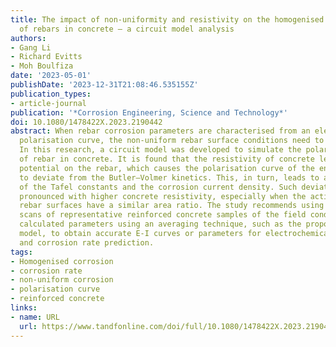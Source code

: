 ```yaml
---
title: The impact of non-uniformity and resistivity on the homogenised corrosion parameters
  of rebars in concrete – a circuit model analysis
authors:
- Gang Li
- Richard Evitts
- Moh Boulfiza
date: '2023-05-01'
publishDate: '2023-12-31T21:08:46.535155Z'
publication_types:
- article-journal
publication: '*Corrosion Engineering, Science and Technology*'
doi: 10.1080/1478422X.2023.2190442
abstract: When rebar corrosion parameters are characterised from an electrochemical
  polarisation curve, the non-uniform rebar surface conditions need to be considered.
  In this research, a circuit model was developed to simulate the polarisation behaviour
  of rebar in concrete. It is found that the resistivity of concrete leads to non-uniform
  potential on the rebar, which causes the polarisation curve of the entire rebar
  to deviate from the Butler–Volmer kinetics. This, in turn, leads to an overestimation
  of the Tafel constants and the corrosion current density. Such deviations are more
  pronounced with higher concrete resistivity, especially when the active and passive
  rebar surfaces have a similar area ratio. The study recommends using potentiodynamic
  scans of representative reinforced concrete samples of the field conditions or the
  calculated parameters using an averaging technique, such as the proposed circuit
  model, to obtain accurate E-I curves or parameters for electrochemical modelling
  and corrosion rate prediction.
tags:
- Homogenised corrosion
- corrosion rate
- non-uniform corrosion
- polarisation curve
- reinforced concrete
links:
- name: URL
  url: https://www.tandfonline.com/doi/full/10.1080/1478422X.2023.2190442
---
```

